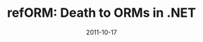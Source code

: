 ---
layout:       talk
title:        "refORM: Death to ORMs in .NET"
location:     "DeveloperDeveloperDeveloper, North"
date:         2011-10-17
presentation: "http://speakerdeck.com/u/kouphax/p/reform-death-to-orms-in-net"
---